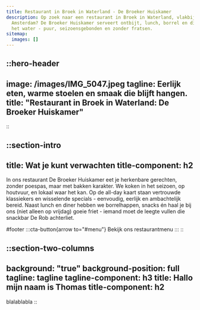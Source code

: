 ```yaml
---
title: Restaurant in Broek in Waterland - De Broeker Huiskamer
description: Op zoek naar een restaurant in Broek in Waterland, vlakbij
  Amsterdam? De Broeker Huiskamer serveert ontbijt, lunch, borrel en diner aan
  het water - puur, seizoensgebonden en zonder fratsen.
sitemap:
  images: []
---
```


::hero-header
---
image: /images/IMG_5047.jpeg
tagline: Eerlijk eten, warme stoelen en smaak die blijft hangen.
title: "Restaurant in Broek in Waterland: De Broeker Huiskamer"
---
::

::section-intro
---
title: Wat je kunt verwachten
title-component: h2
---
In ons restaurant De Broeker Huiskamer eet je herkenbare gerechten, zonder poespas, maar met bakken karakter.
We koken in het seizoen, op houtvuur, en lokaal waar het kan.
Op de all-day kaart staan vertrouwde klassiekers en wisselende specials - eenvoudig, eerlijk en ambachtelijk bereid.
Naast lunch en diner hebben we borrelhappen, snacks én haal je bij ons (niet alleen op vrijdag) goeie friet - iemand moet de leegte vullen die snackbar De Rob achterliet.

#footer
  :::cta-button{arrow to="#menu"}
  Bekijk ons restaurantmenu
  :::
::

::section-two-columns
---
background: "true"
background-position: full
tagline: tagline
tagline-component: h3
title: Hallo mijn naam is Thomas
title-component: h2
---
blalablabla
::
